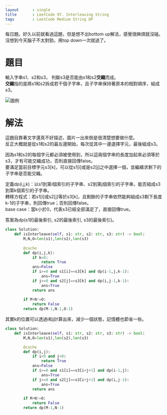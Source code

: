 ```yaml
--- 
layout      : single
title       : LeetCode 97. Interleaving String
tags        : LeetCode Medium String DP
---
```

每日題。好久以前就看過這題，但是想不出bottom up解法，感覺很麻煩就沒碰。沒想到今天腦子不太對勁，用top down一次就過了。

# 題目
輸入字串s1、s2和s3， 判斷s3是否能由s1和s2**交織**而成。  
**交織**指的是將s1和s2拆成若干個子字串，且子字串保持著原本的相對順序，組成s3。  

![圖例](https://assets.leetcode.com/uploads/2020/09/02/interleave.jpg)

# 解法
這題目靠著文字還真不好描述，圖片一出來倒是很清楚想要做什麼。  
反正大概就是從s1和s2的最左邊開始，每次從其中一邊選擇字元，最後組成s3。  

因為s1和s2的每個字元都必須被使用到，所以這兩個字串的長度加起來必須等於s3，才有可能交織成功，否則直接回傳false。  
要滿足當前目標字元s3[k]，可以從s1[i]或是s2[j]之中選擇一個，並繼續求剩下的子字串是否能交織。  

定義dp(i,j,k)：以s1到第i個索引的子字串、s2到第j個索引的子字串，能否組成s3到第k個索引的子字串。  
轉移方程式：若s1[i]或s2[j]等於s3[k]，且剩餘的子字串依然能夠組成s3剩下長度k-1的子字串，則回傳true；否則回傳false。  
base case：當k小於0，代表s3已經全部滿足了，直接回傳true。  

答案為dp(s1的最後索引, s2的最後索引, s3的最後索引)。  

```python
class Solution:
    def isInterleave(self, s1: str, s2: str, s3: str) -> bool:
        M,N,O=len(s1),len(s2),len(s3)
        
        @cache
        def dp(i,j,k):
            if k<0:
                return True
            ans=False
            if i>=0 and s1[i]==s3[k] and dp(i-1,j,k-1):
                ans=True
            if j>=0 and s2[j]==s3[k] and dp(i,j-1,k-1):
                ans=True
            return ans
        
        if M+N!=O:
            return False
        return dp(M-1,N-1,O-1)
```

其實k的位置可以透過i和j計算出來，減少一個狀態，記憶體也節省一些。  

```python
class Solution:
    def isInterleave(self, s1: str, s2: str, s3: str) -> bool:
        M,N,O=len(s1),len(s2),len(s3)

        @cache
        def dp(i,j):
            if i<0 and j<0:
                return True
            ans=False
            if i>=0 and s1[i]==s3[i+j+1] and dp(i-1,j):
                ans=True
            if j>=0 and s2[j]==s3[i+j+1] and dp(i,j-1):
                ans=True
            return ans
        
        if M+N!=O:
            return False
        return dp(M-1,N-1)

```

